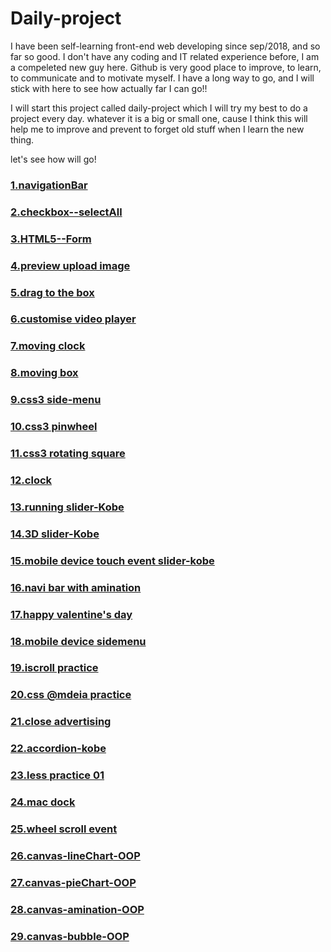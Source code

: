 # Daily-project
I have been self-learning front-end web developing since sep/2018, and so far so good. I don't have any coding and IT related experience before, I am a compeleted new guy here. Github is very good place to improve, to learn, to communicate and to motivate myself. I have a long way to go, and I will stick with here to see how actually far I can go!!

I will start this project called daily-project which I will try my best to do a project every day. whatever it is a big or small one, cause I think this will help me to improve and prevent to forget old stuff when I learn the new thing.

let's see how will go!
<h3><a href="https://zodiacfly.github.io/Daily-project/naviTab/index.html">1.navigationBar</a></h3>
<h3><a href="https://zodiacfly.github.io/Daily-project/checkbox/index.html">2.checkbox--selectAll</a></h3>
<h3><a href="https://zodiacfly.github.io/Daily-project/html5form/index.html">3.HTML5--Form</a></h3>
<h3><a href="https://zodiacfly.github.io/Daily-project/previewImg/index.html">4.preview upload image</a></h3>
<h3><a href="https://zodiacfly.github.io/Daily-project/dragToTheBox/index.html">5.drag to the box</a></h3>
<h3><a href="https://zodiacfly.github.io/Daily-project/customVideoPlayer/index.html">6.customise video player</a></h3>
<h3><a href="https://zodiacfly.github.io/Daily-project/movingClock/index.html">7.moving clock</a></h3>
<h3><a href="https://zodiacfly.github.io/Daily-project/movingBox/index.html">8.moving box</a></h3>
<h3><a href="https://zodiacfly.github.io/Daily-project/css3Menu/index.html">9.css3 side-menu</a></h3>
<h3><a href="https://zodiacfly.github.io/Daily-project/css3Pinwheel/index.html">10.css3 pinwheel</a></h3>
<h3><a href="https://zodiacfly.github.io/Daily-project/css3RotatingSquare/index.html">11.css3 rotating square</a></h3>
<h3><a href="https://zodiacfly.github.io/Daily-project/clock/index.html">12.clock</a></h3>
<h3><a href="https://zodiacfly.github.io/Daily-project/css3RunningSlider/index.html">13.running slider-Kobe</a></h3>
<h3><a href="https://zodiacfly.github.io/Daily-project/3Dslider/index.html">14.3D slider-Kobe</a></h3>
<h3><a href="https://zodiacfly.github.io/Daily-project/touchEventSlider/index.html">15.mobile device touch event slider-kobe</a></h3>
<h3><a href="https://zodiacfly.github.io/Daily-project/naviBarAmination/index.html">16.navi bar with amination</a></h3>
<h3><a href="https://zodiacfly.github.io/Daily-project/valentinesDay/index.html">17.happy valentine's day</a></h3>
<h3><a href="https://zodiacfly.github.io/Daily-project/sidemenuTouchMove/index.html">18.mobile device sidemenu</a></h3>
<h3><a href="https://zodiacfly.github.io/Daily-project/iscrollPractice/index.html">19.iscroll practice</a></h3>
<h3><a href="https://zodiacfly.github.io/Daily-project/@mediaScreen/index.html">20.css @mdeia practice</a></h3>
<h3><a href="https://zodiacfly.github.io/Daily-project/closeAdvertising/index.html">21.close advertising</a></h3>
<h3><a href="https://zodiacfly.github.io/Daily-project/accordion/index.html">22.accordion-kobe</a></h3>
<h3><a href="https://zodiacfly.github.io/Daily-project/less-Practice-01/index.html">23.less practice 01</a></h3>
<h3><a href="https://zodiacfly.github.io/Daily-project/macDock/index.html">24.mac dock</a></h3>
<h3><a href="https://zodiacfly.github.io/Daily-project/wheelScroll/index.html">25.wheel scroll event</a></h3>
<h3><a href="https://zodiacfly.github.io/Daily-project/canvasPractice/index.html">26.canvas-lineChart-OOP</a></h3>
<h3><a href="https://zodiacfly.github.io/Daily-project/canvasPieChart/index.html">27.canvas-pieChart-OOP</a></h3>
<h3><a href="https://zodiacfly.github.io/Daily-project/canvasAmination/index.html">28.canvas-amination-OOP</a></h3>
<h3><a href="https://zodiacfly.github.io/Daily-project/canvasBubble/index.html">29.canvas-bubble-OOP</a></h3>
